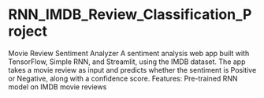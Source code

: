 # RNN_IMDB_Review_Classification_Project
Movie Review Sentiment Analyzer A sentiment analysis web app built with TensorFlow, Simple RNN, and Streamlit, using the IMDB dataset. The app takes a movie review as input and predicts whether the sentiment is Positive or Negative, along with a confidence score.  Features: Pre-trained RNN model on IMDB movie reviews 
